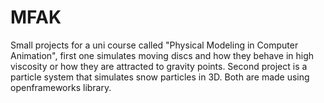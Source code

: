# MFAK
Small projects for a uni course called "Physical Modeling in Computer Animation", first one simulates moving discs and how they behave in high viscosity or how they are attracted to gravity points.
Second project is a particle system that simulates snow particles in 3D. Both are made using openframeworks library.

